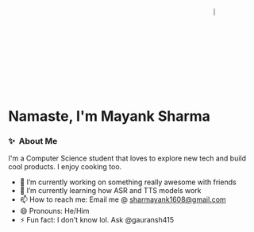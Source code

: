 # Namaste, I'm Mayank Sharma <a href="https://sharmayank.co"><img src="/Users/sharmayank/Downloads/shar-mayank/namaste.gif" width=6% style="vertical-align: bottom;"></a>


### ✨&nbsp; About Me

I'm a Computer Science student that loves to explore new tech and build cool products. I enjoy cooking too.

- 🔭 I’m currently working on something really awesome with friends
- 🌱 I’m currently learning how ASR and TTS models work
- 📫 How to reach me: Email me @ <a href="mailto:sharmayank1608@gmail.com">sharmayank1608@gmail.com</a>
- 😄 Pronouns: He/Him
- ⚡ Fun fact: I don't know lol. Ask @gauransh415
